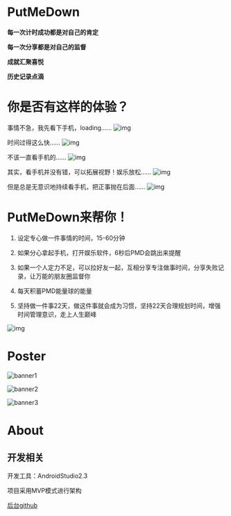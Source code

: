 # PutMeDown

**每一次计时成功都是对自己的肯定**

**每一次分享都是对自己的监督**

**成就汇聚喜悦**

**历史记录点滴**

# 你是否有这样的体验？

事情不急，我先看下手机，loading……
![img](http://images2015.cnblogs.com/blog/1020753/201612/1020753-20161230083725773-1986876590.gif)

时间过得这么快……
![img](http://images2015.cnblogs.com/blog/1020753/201612/1020753-20161230084005664-1100624602.jpg)

不该一直看手机的……
![img](http://images2015.cnblogs.com/blog/1020753/201612/1020753-20161230084424648-968262440.jpg)

其实，看手机并没有错，可以拓展视野！娱乐放松……
![img](http://images2015.cnblogs.com/blog/1020753/201612/1020753-20161230084754976-876269566.jpg)

但是总是无意识地持续看手机，把正事抛在后面……
![img](http://images2015.cnblogs.com/blog/1020753/201612/1020753-20161230092421773-232157223.jpg)

# PutMeDown来帮你！

1. 设定专心做一件事情的时间，15-60分钟

2. 如果分心拿起手机，打开娱乐软件，6秒后PMD会跳出来提醒

3. 如果一个人定力不足，可以拉好友一起，互相分享专注做事时间，分享失败记录，让万能的朋友圈监督你

4. 每天积蓄PMD能量球的能量

5. 坚持做一件事22天，做这件事就会成为习惯，坚持22天合理规划时间，增强时间管理意识，走上人生巅峰

![img](http://images2015.cnblogs.com/blog/1020753/201612/1020753-20161230182256648-1017924060.jpg)

# Poster

![banner1](http://images2015.cnblogs.com/blog/1020753/201612/1020753-20161230201946054-853505849.jpg)

![banner2](http://images2015.cnblogs.com/blog/1020753/201612/1020753-20161230082947242-165677815.jpg)

![banner3](http://images2015.cnblogs.com/blog/1020753/201612/1020753-20161230082955898-562686734.png)

# About

## 开发相关

开发工具：AndroidStudio2.3

项目采用MVP模式进行架构

[后台github](https://github.com/cnlkl/PutMeDownServer)

